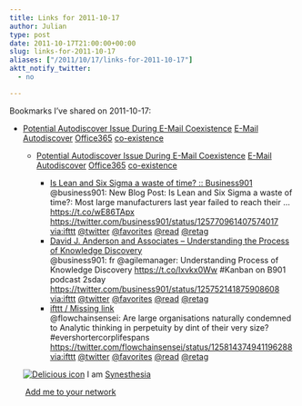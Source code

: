 ```yaml
---
title: Links for 2011-10-17
author: Julian
type: post
date: 2011-10-17T21:00:00+00:00
slug: links-for-2011-10-17 
aliases: ["/2011/10/17/links-for-2011-10-17"]
aktt_notify_twitter:
  - no

---
```

Bookmarks I&#8217;ve shared on 2011-10-17:

  * [Potential Autodiscover Issue During E-Mail Coexistence][1] 
    [E-Mail][2] [Autodiscover][3] [Office365][4] [co-existence][5] </li> 
    
      * [Potential Autodiscover Issue During E-Mail Coexistence][6] 
        [E-Mail][2] [Autodiscover][3] [Office365][4] [co-existence][5] </li> 
        
          * [Is Lean and Six Sigma a waste of time? :: Business901][7]  
            @business901: New Blog Post: Is Lean and Six Sigma a waste of time?: Most large manufacturers last year failed to reach their &#8230; https://t.co/wE86TApx https://twitter.com/business901/status/125770961407574017  
            [via:ifttt][8]  [@twitter][9]  [@favorites][10]  [@read][11]  [@retag][12] 
          * [David J. Anderson and Associates &#8211; Understanding the Process of Knowledge Discovery][13]  
            @business901: fr @agilemanager: Understanding Process of Knowledge Discovery https://t.co/lxvkx0Ww #Kanban on B901 podcast 2sday https://twitter.com/business901/status/125752141875908608  
            [via:ifttt][8]  [@twitter][9]  [@favorites][10]  [@read][11]  [@retag][12] 
          * [ifttt / Missing link][14]  
            @flowchainsensei: Are large organisations naturally condemned to Analytic thinking in perpetuity by dint of their very size? #evershortercorplifespans https://twitter.com/flowchainsensei/status/125814374941196288  
            [via:ifttt][8]  [@twitter][9]  [@favorites][10]  [@read][11]  [@retag][12] </ul> 
        
        <p class="deliciouslink">
          <a href="https://del.icio.us/synesthesia" title="See all my bookmarks on del.icio.us"><img src="https://www.synesthesia.co.uk/images/deliciousicon.jpg" alt="Delicious icon" /></a>&nbsp;I am <a href="https://del.icio.us/synesthesia" title="See all my bookmarks on del.icio.us">Synesthesia</a>
        </p>
        
        <p class="deliciouslink">
          <a href="https://del.icio.us/network?add=synesthesia" title="Add me to your del.icio.us network"><img src="https://www.synesthesia.co.uk/images/add.gif" alt="" /></a>&nbsp;<a href="https://del.icio.us/network?add=synesthesia" title="Add me to your del.icio.us network">Add me to your network</a>
        </p>

 [1]: https://social.technet.microsoft.com/Forums/en-US/onlineservicesmigrationandcoexistence/thread/d6c69c69-6524-493b-a0c6-21c79e146ce7/
 [2]: https://www.delicious.com/synesthesia/E-Mail
 [3]: https://www.delicious.com/synesthesia/Autodiscover
 [4]: https://www.delicious.com/synesthesia/Office365
 [5]: https://www.delicious.com/synesthesia/co-existence
 [6]: https://social.technet.microsoft.com/Forums/en-US/onlineservicesmigrationandcoexistence/thread/d6c69c69-6524-493b-a0c6-21c79e146ce7
 [7]: https://business901.com/blog1/is-lean-and-six-sigma-a-waste-of-time/?utm_source=feedburner&utm_medium=feed&utm_campaign=Feed:+BUSINESS901/aZwl+(Business901)
 [8]: https://www.delicious.com/synesthesia/via%3Aifttt
 [9]: https://www.delicious.com/synesthesia/+%40twitter
 [10]: https://www.delicious.com/synesthesia/+%40favorites
 [11]: https://www.delicious.com/synesthesia/+%40read
 [12]: https://www.delicious.com/synesthesia/+%40retag
 [13]: https://agilemanagement.net/index.php/Blog/understanding_the_process_of_knowledge_discovery/
 [14]: https://ifttt.com/missing_link?1318833928